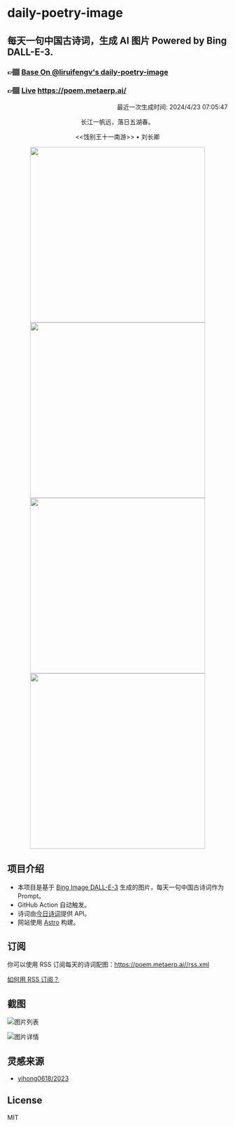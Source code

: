 
# daily-poetry-image

## 每天一句中国古诗词，生成 AI 图片 Powered by Bing DALL-E-3.

### 👉🏽 [Base On @liruifengv's daily-poetry-image](https://github.com/liruifengv/daily-poetry-image)

### 👉🏽 [Live](https://poem.metaerp.ai/) https://poem.metaerp.ai/

<p align="right">
  最近一次生成时间: 2024/4/23 07:05:47
</p>
<p align="center">
长江一帆远，落日五湖春。
</p>
<p align="center">
<<饯别王十一南游>> • 刘长卿
</p>
<p align="center">
<img src="https://tse1.mm.bing.net/th/id/OIG3.92HOxa6.PbCksLG3RxpD" height="400" width="400" />
<img src="https://tse1.mm.bing.net/th/id/OIG3._R1vAGkGItdXtYkVX3xh" height="400" width="400" />
<img src="https://tse1.mm.bing.net/th/id/OIG3.B.WRveb4w9q4WdFyjeOW" height="400" width="400" />
<img src="https://tse3.mm.bing.net/th/id/OIG3.l1qxwVvnDo7687s1aQOi" height="400" width="400" />
</p>

## 项目介绍

-   本项目是基于 [Bing Image DALL-E-3](https://www.bing.com/images/create) 生成的图片，每天一句中国古诗词作为 Prompt。
-   GitHub Action 自动触发。
-   诗词由[今日诗词](https://www.jinrishici.com/)提供 API。
-   网站使用 [Astro](https://astro.build) 构建。

## 订阅

你可以使用 RSS 订阅每天的诗词配图：https://poem.metaerp.ai//rss.xml

[如何用 RSS 订阅？](https://zhuanlan.zhihu.com/p/55026716)

## 截图

![图片列表](./screenshots/01.png)

![图片详情](./screenshots/02.png)

## 灵感来源

-   [yihong0618/2023](https://github.com/yihong0618/2023)

## License

MIT
